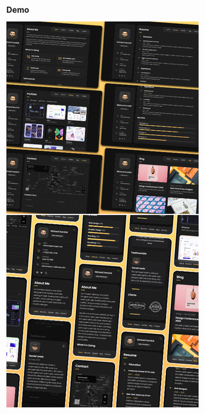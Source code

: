 

## Demo

![vCard Desktop Demo](./website-demo-image/desktop.png "Desktop Demo")
![vCard Mobile Demo](./website-demo-image/mobile.png "Mobile Demo")





